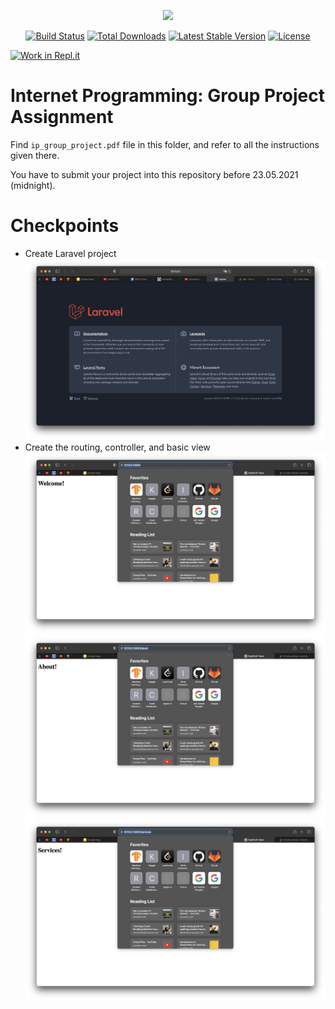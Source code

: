 <p align="center"><a href="https://laravel.com" target="_blank"><img src="https://raw.githubusercontent.com/laravel/art/master/logo-lockup/5%20SVG/2%20CMYK/1%20Full%20Color/laravel-logolockup-cmyk-red.svg" width="400"></a></p>

<p align="center">
<a href="https://travis-ci.org/laravel/framework"><img src="https://travis-ci.org/laravel/framework.svg" alt="Build Status"></a>
<a href="https://packagist.org/packages/laravel/framework"><img src="https://img.shields.io/packagist/dt/laravel/framework" alt="Total Downloads"></a>
<a href="https://packagist.org/packages/laravel/framework"><img src="https://img.shields.io/packagist/v/laravel/framework" alt="Latest Stable Version"></a>
<a href="https://packagist.org/packages/laravel/framework"><img src="https://img.shields.io/packagist/l/laravel/framework" alt="License"></a>
</p>

[![Work in Repl.it](https://classroom.github.com/assets/work-in-replit-14baed9a392b3a25080506f3b7b6d57f295ec2978f6f33ec97e36a161684cbe9.svg)](https://classroom.github.com/online_ide?assignment_repo_id=402169&assignment_repo_type=GroupAssignmentRepo)
# Internet Programming: Group Project Assignment

Find `ip_group_project.pdf` file in this folder, and refer to all the instructions given there.

You have to submit your project into this repository before 23.05.2021 (midnight).

[comment]: <> (## Portfolio website)

[comment]: <> (`HTML` `CSS` `PHP` `LARAVEl` `MySQL`)

[comment]: <> (- Pages)

[comment]: <> (    - Landing page, should include )

[comment]: <> (    - Projects page,)

[comment]: <> (    - Registration & "Sign In" pages)

[comment]: <> (    - Blog post page)

# Checkpoints
- Create Laravel project <br><img src="screenshots/1.png">
- Create the routing, controller, and basic view <br><img src="screenshots/2.png"><img src="screenshots/3.png"><img src="screenshots/4.png">
